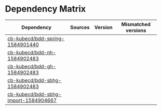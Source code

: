 # Dependency Matrix

Dependency | Sources | Version | Mismatched versions
---------- | ------- | ------- | -------------------
[cb-kubecd/bdd-spring-1584901440](https://github.com/cb-kubecd/bdd-spring-1584901440.git) |  | []() | 
[cb-kubecd/bdd-nh-1584902483](https://github.com/cb-kubecd/bdd-nh-1584902483.git) |  | []() | 
[cb-kubecd/bdd-gh-1584902483](https://github.com/cb-kubecd/bdd-gh-1584902483.git) |  | []() | 
[cb-kubecd/bdd-sbhg-1584902483](https://github.com/cb-kubecd/bdd-sbhg-1584902483.git) |  | []() | 
[cb-kubecd/bdd-sbhg-import-1584904667](https://github.com/cb-kubecd/bdd-sbhg-import-1584904667.git) |  | []() | 
